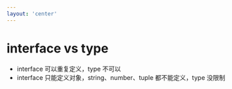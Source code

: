 ```yaml
---
layout: 'center'
---
```


# interface vs type

* interface 可以重复定义，type 不可以
* interface 只能定义对象，string、number、tuple 都不能定义，type 没限制